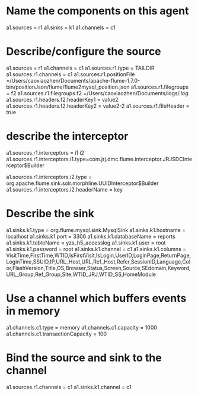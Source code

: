 # Name the components on this agent
a1.sources = r1
a1.sinks = k1
a1.channels = c1

# Describe/configure the source
a1.sources = r1
a1.channels = c1
a1.sources.r1.type = TAILDIR
a1.sources.r1.channels = c1
a1.sources.r1.positionFile =/Users/caoxiaozhen/Documents/apache-flume-1.7.0-bin/positionJson/flume/flume2mysql_position.json 
a1.sources.r1.filegroups = f2
a1.sources.r1.filegroups.f2 =/Users/caoxiaozhen/Documents/logs/.*log.*
a1.sources.r1.headers.f2.headerKey1 = value2
a1.sources.r1.headers.f2.headerKey2 = value2-2
a1.sources.r1.fileHeader = true

# describe the interceptor

a1.sources.r1.interceptors = i1 i2
a1.sources.r1.interceptors.i1.type=com.jrj.dmc.flume.interceptor.JRJSDCInterceptor$Builder


a1.sources.r1.interceptors.i2.type = org.apache.flume.sink.solr.morphline.UUIDInterceptor$Builder
a1.sources.r1.interceptors.i2.headerName = key


# Describe the sink
a1.sinks.k1.type  = org.flume.mysql.sink.MysqlSink
a1.sinks.k1.hostname = localhost
a1.sinks.k1.port = 3306
a1.sinks.k1.databaseName = reports
a1.sinks.k1.tableName = yzs_h5_accesslog
a1.sinks.k1.user = root
a1.sinks.k1.password = root
a1.sinks.k1.channel = c1
a1.sinks.k1.columns = VisitTime,FirstTime,WTID,IsFirstVisit,IsLogin,UserID,LoginPage,ReturnPage,LoginTime,SSUID,IP,URL_Host,URL,Ref_Host,Refer,SessionID,Language,Color,FlashVersion,Title,OS,Browser,Status,Screen,Source,SEdomain,Keyword,URL_Group,Ref_Group,Site,WTID_JRJ,WTID_SS,HomeModule

# Use a channel which buffers events in memory
a1.channels.c1.type = memory
a1.channels.c1.capacity = 1000
a1.channels.c1.transactionCapacity = 100


# Bind the source and sink to the channel
a1.sources.r1.channels = c1
a1.sinks.k1.channel = c1
